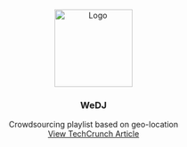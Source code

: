 <!-- PROJECT LOGO -->
<br />
<p align="center">
  <a href="https://github.com/othneildrew/Best-README-Template">
    <img src="WeDJ/WeDJ.Android/Resources/drawable-hdpi/icon_pink.jpg" alt="Logo" width="140" height="140">
  </a>

  <h3 align="center">WeDJ</h3>

  <p align="center">
    Crowdsourcing playlist based on geo-location
    <br /> 
    <a href="https://techcrunch.com/2017/05/14/wedj-lets-bars-and-clubs-create-in-person-social-playlists-in-real-time/">View TechCrunch Article</a> 
  </p>
</p>

